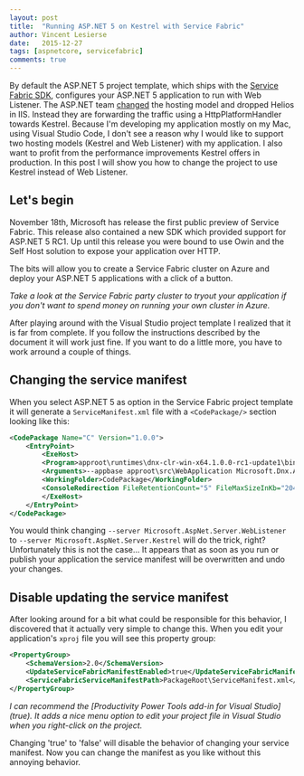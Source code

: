```yaml
---
layout: post
title:  "Running ASP.NET 5 on Kestrel with Service Fabric"
author: Vincent Lesierse
date:   2015-12-27
tags: [aspnetcore, servicefabric]
comments: true
---
```


By default the ASP.NET 5 project template, which ships with the [Service Fabric SDK](https://azure.microsoft.com/documentation/articles/service-fabric-get-started/#install-the-runtime-sdk-and-tools), configures your ASP.NET 5 application to run with Web Listener.
The ASP.NET team [changed](https://github.com/aspnet/Announcements/issues/69) the hosting model and dropped Helios in IIS. Instead they are forwarding the traffic using a HttpPlatformHandler towards Kestrel.
Because I'm developing my application mostly on my Mac, using Visual Studio Code, I don't see a reason why I would like to support two hosting models (Kestrel and Web Listener) with my application. I also want to profit from the performance improvements Kestrel offers in production.
In this post I will show you how to change the project to use Kestrel instead of Web Listener.

## Let's begin
November 18th, Microsoft has release the first public preview of Service Fabric. This release also contained a new SDK which provided support for ASP.NET 5 RC1.
Up until this release you were bound to use Owin and the Self Host solution to expose your application over HTTP.

The bits will allow you to create a Service Fabric cluster on Azure and deploy your ASP.NET 5 applications with a click of a button.

*Take a look at the Service Fabric party cluster to tryout your application if you don't want to spend money on running your own cluster in Azure.*
 
After playing around with the Visual Studio project template I realized that it is far from complete. If you follow the instructions described by the document it will work just fine.
If you want to do a little more, you have to work arround a couple of things.

## Changing the service manifest
When you select ASP.NET 5 as option in the Service Fabric project template it will generate a `ServiceManifest.xml` file with a `<CodePackage/>` section looking like this:

~~~ xml
<CodePackage Name="C" Version="1.0.0">
    <EntryPoint>
        <ExeHost>
        <Program>approot\runtimes\dnx-clr-win-x64.1.0.0-rc1-update1\bin\dnx.exe</Program>
        <Arguments>--appbase approot\src\WebApplication Microsoft.Dnx.ApplicationHost Microsoft.ServiceFabric.AspNet.Hosting --server Microsoft.AspNet.Server.WebListener</Arguments>
        <WorkingFolder>CodePackage</WorkingFolder>
        <ConsoleRedirection FileRetentionCount="5" FileMaxSizeInKb="2048" />
        </ExeHost>
    </EntryPoint>
</CodePackage>
~~~

You would think changing `--server Microsoft.AspNet.Server.WebListener` to `--server Microsoft.AspNet.Server.Kestrel` will do the trick, right?
Unfortunately this is not the case... It appears that as soon as you run or publish your application the service manifest will be overwritten and undo your changes.

## Disable updating the service manifest
After looking around for a bit what could be responsible for this behavior, I discovered that it actually very simple to change this.
When you edit your application's `xproj` file you will see this property group:

~~~ xml
<PropertyGroup>
    <SchemaVersion>2.0</SchemaVersion>
    <UpdateServiceFabricManifestEnabled>true</UpdateServiceFabricManifestEnabled>
    <ServiceFabricServiceManifestPath>PackageRoot\ServiceManifest.xml</ServiceFabricServiceManifestPath>
</PropertyGroup>
~~~

*I can recommend the [Productivity Power Tools add-in for Visual Studio](<UpdateServiceFabricManifestEnabled>true</UpdateServiceFabricManifestEnabled>). It adds a nice menu option to edit your project file in Visual Studio when you right-click on the project.*
 
Changing '<UpdateServiceFabricManifestEnabled>true</UpdateServiceFabricManifestEnabled>' to '<UpdateServiceFabricManifestEnabled>false</UpdateServiceFabricManifestEnabled>' will disable the behavior of changing your service manifest. Now you can change the manifest as you like without this annoying behavior.